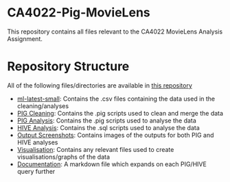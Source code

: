 # CA4022-Pig-MovieLens

This repository contains all files relevant to the CA4022 MovieLens Analysis Assignment.

# Repository Structure

All of the following files/directories are available in [this repository](https://github.com/laramurphyyx/CA4022-Pig-MovieLens)

- [ml-latest-small](): 		Contains the .csv files containing the data used in the cleaning/analyses
- [PIG Cleaning](): 		Contains the .pig scripts used to clean and merge the data
- [PIG Analysis](): 		Contains the .pig scripts used to analyse the data
- [HIVE Analysis](): 		Contains the .sql scripts used to analyse the data
- [Output Screenshots](): 	Contains images of the outputs for both PIG and HIVE analyses
- [Visualisation](): 		Contains any relevant files used to create visualisations/graphs of the data
- [Documentation](): 		A markdown file which expands on each PIG/HIVE query further